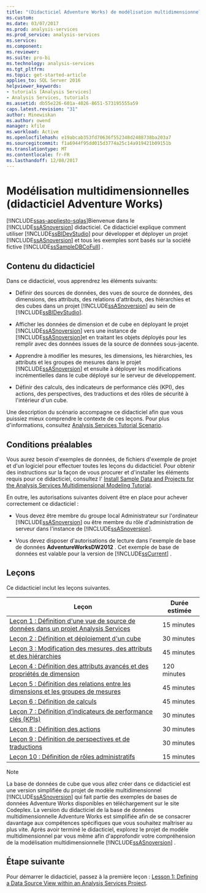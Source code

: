 ```yaml
---
title: "(Didacticiel Adventure Works) de modélisation multidimensionnelle | Documents Microsoft"
ms.custom: 
ms.date: 03/07/2017
ms.prod: analysis-services
ms.prod_service: analysis-services
ms.service: 
ms.component: 
ms.reviewer: 
ms.suite: pro-bi
ms.technology: analysis-services
ms.tgt_pltfrm: 
ms.topic: get-started-article
applies_to: SQL Server 2016
helpviewer_keywords:
- tutorials [Analysis Services]
- Analysis Services, tutorials
ms.assetid: db55e226-601a-4026-8651-573195555a59
caps.latest.revision: "31"
author: Minewiskan
ms.author: owend
manager: kfile
ms.workload: Active
ms.openlocfilehash: e19abcab353fd70636f552348d2488738ba203a7
ms.sourcegitcommit: f1a6944f95dd015d3774a25c14a919421b09151b
ms.translationtype: MT
ms.contentlocale: fr-FR
ms.lasthandoff: 12/08/2017
---
```

# <a name="multidimensional-modeling-adventure-works-tutorial"></a>Modélisation multidimensionnelles (didacticiel Adventure Works)
[!INCLUDE[ssas-appliesto-sqlas](../includes/ssas-appliesto-sqlas.md)]Bienvenue dans le [!INCLUDE[ssASnoversion](../includes/ssasnoversion-md.md)] didacticiel. Ce didacticiel explique comment utiliser [!INCLUDE[ssBIDevStudio](../includes/ssbidevstudio-md.md)] pour développer et déployer un projet [!INCLUDE[ssASnoversion](../includes/ssasnoversion-md.md)] et tous les exemples sont basés sur la société fictive [!INCLUDE[ssSampleDBCoFull](../includes/sssampledbcofull-md.md)] .  
  
## <a name="what-you-will-learn"></a>Contenu du didacticiel  
Dans ce didacticiel, vous apprendrez les éléments suivants:  
  
-   Définir des sources de données, des vues de source de données, des dimensions, des attributs, des relations d'attributs, des hiérarchies et des cubes dans un projet [!INCLUDE[ssASnoversion](../includes/ssasnoversion-md.md)] au sein de [!INCLUDE[ssBIDevStudio](../includes/ssbidevstudio-md.md)].  
  
-   Afficher les données de dimension et de cube en déployant le projet [!INCLUDE[ssASnoversion](../includes/ssasnoversion-md.md)] vers une instance de [!INCLUDE[ssASnoversion](../includes/ssasnoversion-md.md)]et en traitant les objets déployés pour les remplir avec des données issues de la source de données sous-jacente.  
  
-   Apprendre à modifier les mesures, les dimensions, les hiérarchies, les attributs et les groupes de mesures dans le projet [!INCLUDE[ssASnoversion](../includes/ssasnoversion-md.md)] et ensuite à déployer les modifications incrémentielles dans le cube déployé sur le serveur de développement.  
  
-   Définir des calculs, des indicateurs de performance clés (KPI), des actions, des perspectives, des traductions et des rôles de sécurité à l'intérieur d'un cube.  
  
Une description du scénario accompagne ce didacticiel afin que vous puissiez mieux comprendre le contexte de ces leçons. Pour plus d'informations, consultez [Analysis Services Tutorial Scenario](../analysis-services/analysis-services-tutorial-scenario.md).  
  
## <a name="prerequisites"></a>Conditions préalables  
Vous aurez besoin d'exemples de données, de fichiers d'exemple de projet et d'un logiciel pour effectuer toutes les leçons du didacticiel. Pour obtenir des instructions sur la façon de vous procurer et d'installer les éléments requis pour ce didacticiel, consultez l' [Install Sample Data and Projects for the Analysis Services Multidimensional Modeling Tutorial](../analysis-services/install-sample-data-and-projects.md).  
  
En outre, les autorisations suivantes doivent être en place pour achever correctement ce didacticiel :  
  
-   Vous devez être membre du groupe local Administrateur sur l'ordinateur [!INCLUDE[ssASnoversion](../includes/ssasnoversion-md.md)] ou être membre du rôle d'administration de serveur dans l'instance de [!INCLUDE[ssASnoversion](../includes/ssasnoversion-md.md)].  
  
-   Vous devez disposer d'autorisations de lecture dans l'exemple de base de données **AdventureWorksDW2012** . Cet exemple de base de données est valable pour la version de [!INCLUDE[ssCurrent](../includes/sscurrent-md.md)] .  
  
## <a name="lessons"></a>Leçons  
Ce didacticiel inclut les leçons suivantes.  
  
|Leçon|Durée estimée|  
|----------|------------------------------|  
|[Leçon 1 : Définition d'une vue de source de données dans un projet Analysis Services](../analysis-services/lesson-1-defining-a-data-source-view-within-an-analysis-services-project.md)|15 minutes|  
|[Leçon 2 : Définition et déploiement d'un cube](../analysis-services/lesson-2-defining-and-deploying-a-cube.md)|30 minutes|  
|[Leçon 3 : Modification des mesures, des attributs et des hiérarchies](../analysis-services/lesson-3-modifying-measures-attributes-and-hierarchies.md)|45 minutes|  
|[Leçon 4 : Définition des attributs avancés et des propriétés de dimension](../analysis-services/lesson-4-defining-advanced-attribute-and-dimension-properties.md)|120 minutes|  
|[Leçon 5 : Définition des relations entre les dimensions et les groupes de mesures](../analysis-services/lesson-5-defining-relationships-between-dimensions-and-measure-groups.md)|45 minutes|  
|[Leçon 6 : Définition de calculs](../analysis-services/lesson-6-defining-calculations.md)|45 minutes|  
|[Leçon 7 : Définition d’indicateurs de performance clés &#40;KPIs&#41;](../analysis-services/lesson-7-defining-key-performance-indicators-kpis.md)|30 minutes|  
|[Leçon 8 : Définition des actions](../analysis-services/lesson-8-defining-actions.md)|30 minutes|  
|[Leçon 9 : Définition de perspectives et de traductions](../analysis-services/lesson-9-defining-perspectives-and-translations.md)|30 minutes|  
|[Leçon 10 : Définition de rôles administratifs](../analysis-services/lesson-10-defining-administrative-roles.md)|15 minutes|  
  
> [!NOTE]  
> La base de données de cube que vous allez créer dans ce didacticiel est une version simplifiée du projet de modèle multidimensionnel [!INCLUDE[ssASnoversion](../includes/ssasnoversion-md.md)] qui fait partie des exemples de bases de données Adventure Works disponibles en téléchargement sur le site Codeplex. La version du didacticiel de la base de données multidimensionnelle Adventure Works est simplifiée afin de se consacrer davantage aux compétences spécifiques que vous souhaitez maîtriser au plus vite. Après avoir terminé le didacticiel, explorez le projet de modèle multidimensionnel par vous même afin d'approfondir votre compréhension de la modélisation multidimensionnelle [!INCLUDE[ssASnoversion](../includes/ssasnoversion-md.md)] .  
  
## <a name="next-step"></a>Étape suivante  
Pour démarrer le didacticiel, passez à la première leçon : [Lesson 1: Defining a Data Source View within an Analysis Services Project](../analysis-services/lesson-1-defining-a-data-source-view-within-an-analysis-services-project.md).  
  
  
  
